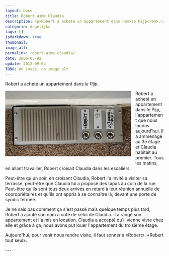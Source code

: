 ```yaml
---
layout: base
title: Robert aime Claudia
description: <p>Robert a acheté un appartement dans <em>le Pijp</em>.</p>
categorie: dagelijks
tags: []
isMarkdown: true
thumbnail: 
image_alt: 
permalink: robert-aime-claudia/
date: 2006-05-02
update: 2012-09-04
TODO: no image, no image alt
---
```


<p>Robert a acheté un appartement dans <em>le Pijp</em>.</p>

<p><img src="/public/images/photos/2006-05/robert-claudia.jpg" alt="sonnettes Robert et Claudia" style="float:left; margin: 0 1em 1em 0;" />
Robert a acheté un appartement dans le Pijp, l'appartement que nous louons aujourd'hui. Il a amménagé au 3e étage et Claudia habitait au premier. Tous les matins, en allant travailler, Robert croisait Claudia dans les escaliers.</p>
<p>Peut-être qu'un soir, en croisant Claudia, Robert l'a invité à visiter sa terrasse, peut-être que Claudia lui a proposé des tapas au coin de la rue. Peut-être qu'ils sont tous deux arrivés en retard à leur réunion annuelle de copropriétaires et qu'ils ont appris à se connaître là, devant une porte de syndic fermée.</p>
<p>Je ne sais pas comment ça s'est passé mais quelque temps plus tard, Robert a ajouté son nom a coté de celui de Claudia. Il a rangé son appartement et l'a mis en location. Claudia a accepté qu'il vienne vivre chez elle et grâce à ça, nous avons put louer l'appartement du troisième étage.</p>
<p>Aujourd'hui, pour venir nous rendre visite, il faut sonner à «Robert», «Robert tout seul».</p>
---